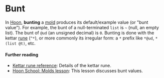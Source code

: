 # Bunt

In [Hoon](hoon.md), **bunting** a [mold](mold.md) produces its default/example value (or "bunt value"). For example, the bunt of a null-terminated `list` is `~` (null, an empty list). The bunt of `@ud` (an unsigned decimal) is `0`. Bunting is done with the kettar [rune](rune.md) (`^*`), or more commonly its irregular form: a `*` prefix like `*@ud`, `*(list @t)`, etc.

#### Further reading

- [Kettar rune reference](../hoon/reference/rune/ket.md#kettar): Details of the kettar rune.
- [Hoon School: Molds lesson](../build-on-urbit/hoon-school/E-types.md): This lesson discusses bunt values.
